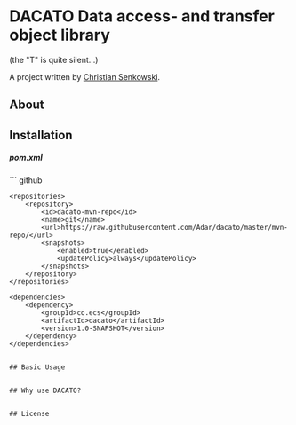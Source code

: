 # DACATO Data access- and transfer object library
(the "T" is quite silent...)

A project written by [Christian Senkowski](http://e-cs.co/).

## About


## Installation

<h5>pom.xml</h5>
```
    <properties>
        <github.global.server>github</github.global.server>
    </properties>

    <repositories>
        <repository>
            <id>dacato-mvn-repo</id>
            <name>git</name>
            <url>https://raw.githubusercontent.com/Adar/dacato/master/mvn-repo/</url>
            <snapshots>
                <enabled>true</enabled>
                <updatePolicy>always</updatePolicy>
            </snapshots>
        </repository>
    </repositories>

    <dependencies>
        <dependency>
            <groupId>co.ecs</groupId>
            <artifactId>dacato</artifactId>
            <version>1.0-SNAPSHOT</version>
        </dependency>
    </dependencies>
```

## Basic Usage


## Why use DACATO?


## License

